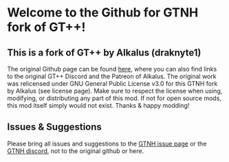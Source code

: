 # Welcome to the Github for GTNH fork of GT++!
  
## This is a fork of GT++ by Alkalus (draknyte1)
The original Github page can be found [here](https://github.com/alkcorp/GTplusplus), where you can also find links to the original GT++ Discord and the Patreon of Alkalus. The original work was relicensed under GNU General Public License v3.0 for this GTNH fork by Alkalus (see license page). Make sure to respect the license when using, modifying, or distributing any part of this mod. If not for open source mods, this mod itself simply would not exist. Thanks & happy modding!

## Issues & Suggestions  
Please bring all issues and suggestions to the [GTNH issue page](https://github.com/GTNewHorizons/GT-New-Horizons-Modpack/issues) or the [GTNH discord](https://discord.gg/gtnh), not to the original github or here.
